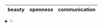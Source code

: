| beauty | openness | communication |
| :----: | :------: | :-----------: |

<details>
  <summary>✨</summary>
  These words are chosen at random each day. New words will appear here tomorrow morning.
</details>